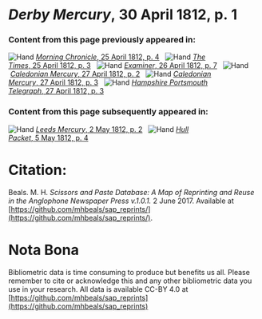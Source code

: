 # *Derby Mercury*, 30 April 1812, p. 1  
  
### Content from this page previously appeared in:  
![Hand](http://scissorsandpaste.net/wp-content/uploads/2017/06/smallhandpointer.png) [*Morning Chronicle*, 25 April 1812, p. 4](https://mhbeals.github.io/sap_html/Morning-Chronicle/Morning-Chronicle-25-April-1812-p-4)  
![Hand](http://scissorsandpaste.net/wp-content/uploads/2017/06/smallhandpointer.png) [*The Times*, 25 April 1812, p. 3](https://mhbeals.github.io/sap_html/The-Times/The-Times-25-April-1812-p-3)  
![Hand](http://scissorsandpaste.net/wp-content/uploads/2017/06/smallhandpointer.png) [*Examiner*, 26 April 1812, p. 7](https://mhbeals.github.io/sap_html/Examiner/Examiner-26-April-1812-p-7)  
![Hand](http://scissorsandpaste.net/wp-content/uploads/2017/06/smallhandpointer.png) [*Caledonian Mercury*, 27 April 1812, p. 2](https://mhbeals.github.io/sap_html/Caledonian-Mercury/Caledonian-Mercury-27-April-1812-p-2)  
![Hand](http://scissorsandpaste.net/wp-content/uploads/2017/06/smallhandpointer.png) [*Caledonian Mercury*, 27 April 1812, p. 3](https://mhbeals.github.io/sap_html/Caledonian-Mercury/Caledonian-Mercury-27-April-1812-p-3)  
![Hand](http://scissorsandpaste.net/wp-content/uploads/2017/06/smallhandpointer.png) [*Hampshire Portsmouth Telegraph*, 27 April 1812, p. 3](https://mhbeals.github.io/sap_html/Hampshire-Portsmouth-Telegraph/Hampshire-Portsmouth-Telegraph-27-April-1812-p-3)  
  
### Content from this page subsequently appeared in:  
![Hand](http://scissorsandpaste.net/wp-content/uploads/2017/06/smallhandpointer.png) [*Leeds Mercury*, 2 May 1812, p. 2](https://mhbeals.github.io/sap_html/Leeds-Mercury/Leeds-Mercury-2-May-1812-p-2)  
![Hand](http://scissorsandpaste.net/wp-content/uploads/2017/06/smallhandpointer.png) [*Hull Packet*, 5 May 1812, p. 4](https://mhbeals.github.io/sap_html/Hull-Packet/Hull-Packet-5-May-1812-p-4)  


# Citation: 

Beals. M. H. *Scissors and Paste Database: A Map of Reprinting and Reuse in the Anglophone Newspaper Press v.1.0.1.* 2 June 2017. Available at [https://github.com/mhbeals/sap_reprints/](https://github.com/mhbeals/sap_reprints/). 

# Nota Bona

Bibliometric data is time consuming to produce but benefits us all. Please remember to cite or acknowledge this and any other bibliometric data you use in your research. All data is available CC-BY 4.0 at [https://github.com/mhbeals/sap_reprints](https://github.com/mhbeals/sap_reprints)